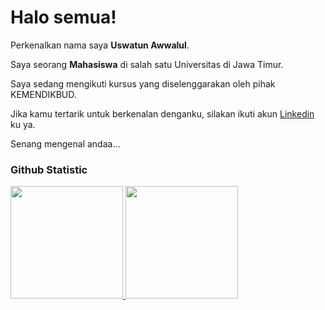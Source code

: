 # Halo semua! 

Perkenalkan nama saya **Uswatun Awwalul**.<br>

Saya seorang **Mahasiswa** di salah satu Universitas di Jawa Timur.<br>

Saya sedang mengikuti kursus yang diselenggarakan oleh pihak KEMENDIKBUD.<br>

Jika kamu tertarik untuk berkenalan denganku, silakan ikuti akun [Linkedin](https://www.linkedin.com/in/uswatun-azmi-9ab48027a/) ku ya.<br>

Senang mengenal andaa...

### Github Statistic
<p align="left">
<a href="https://github.com/uswatnaw">
  <img height="180em" src="https://github-readme-stats-eight-theta.vercel.app/api?username=uswatnaw&show_icons=true&theme=algolia&include_all_commits=true&count_private=true"/>
  <img height="180em" src="https://github-readme-stats-eight-theta.vercel.app/api/top-langs/?username=uswatnaw&layout=compact&theme=algolia"/>
</a>
</p>

